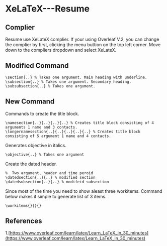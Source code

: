 # XeLaTeX---Resume

## Complier
Resume use XeLateX complier. If your using Overleaf V.2, you can change the complier by first, clicking the menu buttion on the top left corner. Move down to the compliers dropdown and select XeLateX.

## Modified Command
```
\section{..} % Takes one argument. Main heading with underline.
\subsection{..} % Takes one argument. Secondary heading.
\subsubsection{..} % Takes one argument.

```

## New Command
Commands to create the title block. 
```
\namesection{..}{..}{..}{..} % Creates title block consisting of 4 arguments 1 name and 3 contacts. 
\longernamesection{..}{..}{..}{..}{..} % Creates title block consisting of 5 argument 1 name and 4 contacts.
```
Generates objective in italics.  
```
\objective{..} % Takes one argument
```
Create the dated header.
```
%  Two argument, header and time peroid
\datedsection{..}{..} % modified section
\datedsubsection{..}{..} % modifeid subsection
```
Since most of the time you need to show aleast three workitems. Command below makes it simple to generate list of 3 items.
```
\workitems{}{}{}
```
## References
1.[https://www.overleaf.com/learn/latex/Learn_LaTeX_in_30_minutes](https://www.overleaf.com/learn/latex/Learn_LaTeX_in_30_minutes)
